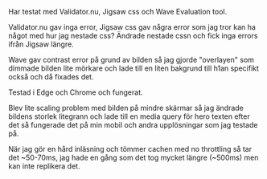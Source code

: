 Har testat med Validator.nu, Jigsaw css och Wave Evaluation tool. 

Validator.nu gav inga error, Jigsaw css gav några error som jag tror kan ha något med hur jag nestade css?
Ändrade nestade cssn och fick inga errors ifrån Jigsaw längre.  

Wave gav contrast error på grund av bilden så jag gjorde "overlayen" som dimmade bilden lite mörkare och lade till en liten bakgrund till h1an specifikt också och då fixades det.

Testad i Edge och Chrome och fungerat.

Blev lite scaling problem med bilden på mindre skärmar så jag ändrade bildens storlek litegrann och lade till en media query för hero texten efter det så fungerade det på min mobil och andra upplösningar som jag testade på. 

När jag gör en hård inläsning och tömmer cachen med no throttling så tar det ~50-70ms, jag hade en gång som det tog mycket längre (~500ms) men kan inte replikera det. 
